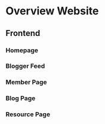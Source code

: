 # Overview Website

## Frontend

### Homepage

### Blogger Feed

### Member Page

### Blog Page

### Resource Page
